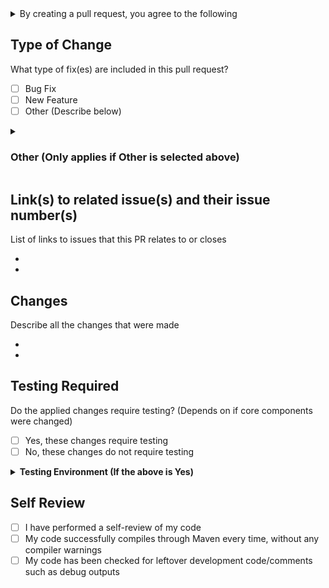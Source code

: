 <details>
<summary>By creating a pull request, you agree to the following</summary>

<ul>
<li>The code included in this PR is in no way malicious, or used for my personal gain.</li>
<li>The code included in this PR is intended to benefit, add a universal feature, fix a bug(s), or make a function more efficient.</li>
<li>The code included in this PR is <b>not</b> intended for one time use/personal use. (ex. compatibility with your personal plugin)</li>
<li>The code included in this PR follows the licensing of it's origination.</li>
<li>The code included in this PR is tested, and follows all laws, regulations, rules, and other listed restrictions.</li>
</ul>

</details>

## Type of Change

What type of fix(es) are included in this pull request?

- [ ] Bug Fix
- [ ] New Feature
- [ ] Other (Describe below)

<details>
  <summary><h3>Other (Only applies if Other is selected above)</h3></summary>
  <br>
  
  - 
  
</details>

## Link(s) to related issue(s) and their issue number(s)

List of links to issues that this PR relates to or closes

- 
- 

## Changes

Describe all the changes that were made

- 
- 

## Testing Required

Do the applied changes require testing? (Depends on if core components were changed)

- [ ] Yes, these changes require testing
- [ ] No, these changes do not require testing

<details>
  <summary><b>Testing Environment (If the above is Yes)</b></summary>
  <br>
  
  <b>1.19 Tests</b>
  - <b>Server Distribution</b> (CraftBukkit, Spigot, Purpur, and it's build number): 
  - [ ] Tested player joining
  - [ ] Tested chats **Player -> Server**
  - [ ] Tested command chats **Player -> Server** (Using /tell, /me, /say, etc.)
  - [ ] Tested chats **Server -> Player** (Using /say, /me, etc.)
  - [ ] Tested chat formatting (Using third party plugins such as TownyChat, EssentialsXChat, etc.)
  - [ ] Tested Reflection with above
  
  <br>
  
  <b>1.19.1 Tests</b>
  - <b>Server Distribution</b> (CraftBukkit, Spigot, Purpur, and it's build number): 
  - [ ] Tested player joining
  - [ ] Tested chats **Player -> Server**
  - [ ] Tested command chats **Player -> Server** (Using /tell, /me, /say, etc.)
  - [ ] Tested chats **Server -> Player** (Using /say, /me, etc.)
  - [ ] Tested chat formatting (Using third party plugins such as TownyChat, EssentialsXChat, etc.)
  - [ ] Tested Reflection with above
  
  <br>
  
  <b>1.19.2 Tests</b>
  - <b>Server Distribution</b> (CraftBukkit, Spigot, Purpur, and it's build number): 
  - [ ] Tested player joining
  - [ ] Tested chats **Player -> Server**
  - [ ] Tested command chats **Player -> Server** (Using /tell, /me, /say, etc.)
  - [ ] Tested chats **Server -> Player** (Using /say, /me, etc.)
  - [ ] Tested chat formatting (Using third party plugins such as TownyChat, EssentialsXChat, etc.)
  - [ ] Tested Reflection with above
  
  <br>
  
  <b>1.19.3 Tests</b>
  - <b>Server Distribution</b> (CraftBukkit, Spigot, Purpur, and it's build number): 
  - [ ] Tested player joining
  - [ ] Tested chats **Player -> Server**
  - [ ] Tested command chats **Player -> Server** (Using /tell, /me, /say, etc.)
  - [ ] Tested chats **Server -> Player** (Using /say, /me, etc.)
  - [ ] Tested chat formatting (Using third party plugins such as TownyChat, EssentialsXChat, etc.)
  - [ ] Tested Reflection with above
  
  <br>
  
  <b>1.19.4 Tests</b>
  - <b>Server Distribution</b> (CraftBukkit, Spigot, Purpur, and it's build number): 
  - [ ] Tested player joining
  - [ ] Tested chats **Player -> Server**
  - [ ] Tested command chats **Player -> Server** (Using /tell, /me, /say, etc.)
  - [ ] Tested chats **Server -> Player** (Using /say, /me, etc.)
  - [ ] Tested chat formatting (Using third party plugins such as TownyChat, EssentialsXChat, etc.)
  - [ ] Tested Reflection with above
  
  <b>1.20.1 Tests</b>
  - <b>Server Distribution</b> (CraftBukkit, Spigot, Purpur, and it's build number): 
  - [ ] Tested player joining
  - [ ] Tested chats **Player -> Server**
  - [ ] Tested command chats **Player -> Server** (Using /tell, /me, /say, etc.)
  - [ ] Tested chats **Server -> Player** (Using /say, /me, etc.)
  - [ ] Tested chat formatting (Using third party plugins such as TownyChat, EssentialsXChat, etc.)
  - [ ] Tested Reflection with above
  
</details>

## Self Review

- [ ] I have performed a self-review of my code
- [ ] My code successfully compiles through Maven every time, without any compiler warnings
- [ ] My code has been checked for leftover development code/comments such as debug outputs
